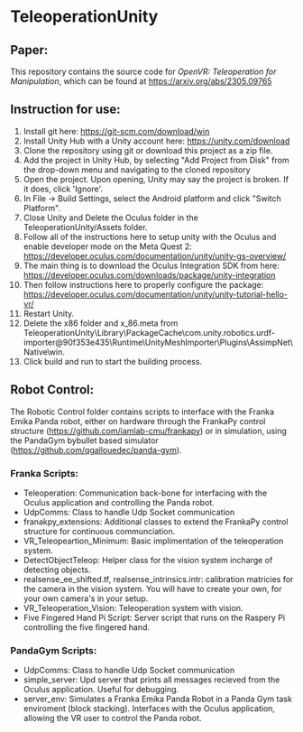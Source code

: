 # TeleoperationUnity

## Paper:
This repository contains the source code for *OpenVR: Teleoperation for Manipulation*, which can be found at https://arxiv.org/abs/2305.09765

## Instruction for use:
 1. Install git here: https://git-scm.com/download/win
 2. Install Unity Hub with a Unity account here: https://unity.com/download
 3. Clone the repository using git or download this project as a zip file.
 4. Add the project in Unity Hub, by selecting "Add Project from Disk" from the drop-down menu and navigating to the cloned repository
 5. Open the project. Upon opening, Unity may say the project is broken. If it does, click 'Ignore'.
 6. In File -> Build Settings, select the Android platform and click "Switch Platform".
 7. Close Unity and Delete the Oculus folder in the TeleoperationUnity/Assets folder.
 10. Follow all of the instructions here to setup unity with the Oculus and enable developer mode on the Meta Quest 2: https://developer.oculus.com/documentation/unity/unity-gs-overview/
 11. The main thing is to download the Oculus Integration SDK from here: https://developer.oculus.com/downloads/package/unity-integration
 12. Then follow instructions here to properly configure the package: https://developer.oculus.com/documentation/unity/unity-tutorial-hello-vr/
 13. Restart Unity.
 14. Delete the x86 folder and x_86.meta from TeleoperationUnity\Library\PackageCache\com.unity.robotics.urdf-importer@90f353e435\Runtime\UnityMeshImporter\Plugins\AssimpNet\Native\win.
 15. Click build and run to start the building process.

## Robot Control:
The Robotic Control folder contains scripts to interface with the Franka Emika Panda robot, either on hardware through the FrankaPy control structure (https://github.com/iamlab-cmu/frankapy) or in simulation, using the PandaGym bybullet based simulator (https://github.com/qgallouedec/panda-gym).

### Franka Scripts:
- Teleoperation: Communication back-bone for interfacing with the Oculus application and controlling the Panda robot.
- UdpComms: Class to handle Udp Socket communication
- franakpy_extensions: Additional classes to extend the FrankaPy control structure for continuous communciation.
- VR_Teleopeartion_Minimum: Basic implimentation of the teleoperation system.
- DetectObjectTeleop: Helper class for the vision system incharge of detecting objects.
- realsense_ee_shifted.tf, realsense_intrinsics.intr: calibration matricies for the camera in the vision system. You will have to create your own, for your own camera's in your setup.
- VR_Teleoperation_Vision: Teleoperation system with vision.
- Five Fingered Hand Pi Script: Server script that runs on the Raspery Pi controlling the five fingered hand. 

### PandaGym Scripts:
- UdpComms: Class to handle Udp Socket communication
- simple_server: Upd server that prints all messages recieved from the Oculus application. Useful for debugging.
- server_env: Simulates a Franka Emika Panda Robot in a Panda Gym task enviroment (block stacking). Interfaces with the Oculus application, allowing the VR user to control the Panda robot.
